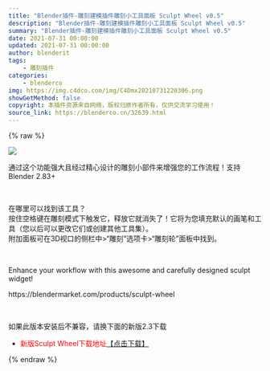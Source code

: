 ```yaml
---
title: "Blender插件-雕刻建模插件雕刻小工具面板 Sculpt Wheel v0.5"
description: "Blender插件-雕刻建模插件雕刻小工具面板 Sculpt Wheel v0.5"
summary: "Blender插件-雕刻建模插件雕刻小工具面板 Sculpt Wheel v0.5"
date: 2021-07-31 00:00:00
updated: 2021-07-31 00:00:00
author: blenderit
tags: 
    - 雕刻插件
categories:
    - blenderco
img: https://img.c4dco.com/img/C4Dmx20210731220306.png
showGetMethod: false
copyright: 本插件资源来自网络，版权归原作者所有，仅供交流学习使用！
source_link: https://blenderco.cn/32639.html
---
```


{% raw %}
<p><img class="aligncenter" src="https://img.c4dco.com/img/C4Dmx20210731220306.png"></p><p>通过这个功能强大且经过精心设计的雕刻小部件来增强您的工作流程！支持Blender 2.83+</p><p> </p><p>在哪里可以找到该工具？<br data-filtered="filtered">按住空格键在雕刻模式下触发它，释放它就消失了！它将为您填充默认的画笔和工具（您以后可以更改它们或创建其他工具集）。<br data-filtered="filtered">附加面板可在3D视口的侧栏中&gt;“雕刻”选项卡&gt;“雕刻轮”面板中找到。</p><p> </p><p>Enhance your workflow with this awesome and carefully designed sculpt widget!</p><p>https://blendermarket.com/products/sculpt-wheel</p><p> </p><p>如果此版本安装后不兼容，请换下面的新版2.3下载</p><ul>
<li><span style="color: #ff0000;">新版Sculpt Wheel下载地址</span><a href="https://blenderco.cn/33291.html">【点击下载】</a></li>
</ul>
<div style="display: none">blenderco</div>
{% endraw %}